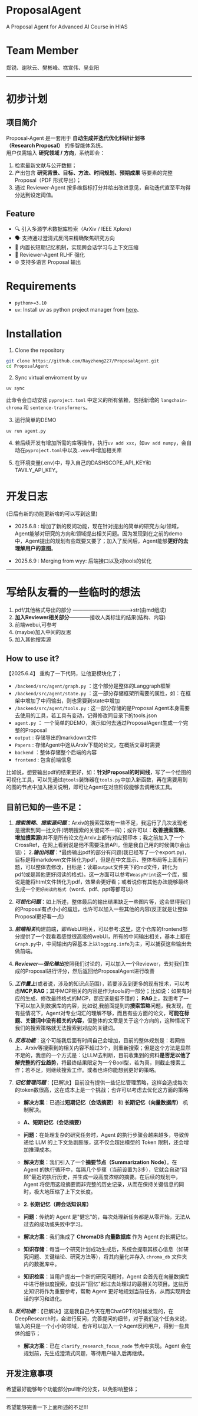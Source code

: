 # ProposalAgent
A Proposal Agent for Advanced AI Course in HIAS
# Team Member
郑锐、谢秋云、樊彬峰、禚宣伟、吴业阳

----
# 初步计划
## 项目简介
Proposal‑Agent 是一套用于 **自动生成并迭代优化科研计划书（Research Proposal）** 的多智能体系统。  
用户仅需输入 **研究领域 / 方向**，系统即会：

1. 检索最新文献与公开数据；
2. 产出包含 **研究背景、目标、方法、时间规划、预期成果** 等要素的完整 Proposal（PDF 形式导出）；
3. 通过 Reviewer‑Agent 按多维指标打分并给出改进意见，自动迭代直至平均得分达到设定阈值。

## Feature
- 🔍 引入多源学术数据库检索（ArXiv / IEEE Xplore）
- 🗣️ 支持通过澄清式反问来精确聚焦研究方向
- 🧠 内置长短期记忆机制，实现跨会话学习与上下文压缩
- 🤖 Reviewer‑Agent RLHF 强化
- 🌐 支持多语言 Proposal 输出


# Requirements
- `python>=3.10`
- `uv`: Install uv as python project manager from [here](https://github.com/astral-sh/uv)、

# Installation
1. Clone the repository
```bash
git clone https://github.com/Rayzheng227/ProposalAgent.git
cd ProposalAgent
```
2. Sync virtual enviroment by uv
```
uv sync
```
此命令会自动安装 `pyproject.toml` 中定义的所有依赖，包括新增的 `langchain-chroma` 和 `sentence-transformers`。

3. 运行简单的DEMO
```
uv run agent.py
```
4. 若后续开发有增加所需的库等操作，执行`uv add xxx`，如`uv add numpy`，会自动在`pyproject.toml`中以及`.venv`中增加相关库

5. 在环境变量(.env)中，导入自己的DASHSCOPE_API_KEY和TAVILY_API_KEY。

# 开发日志
(日后有新的功能更新啥的可以写到这里)



- 2025.6.8 : 增加了新的反问功能，现在针对提出的简单的研究方向/领域，Agent能够对研究的方向和领域提出相关问题。因为发现到在之前的demo中，Agent提出的规划有些既要又要了；加入了反问后，Agent能够**更好的去理解用户的意图**。

- 2025.6.9 : Merging from wyy: 后端接口以及对tools的优化

----

# 写给队友看的一些临时的想法

1. pdf/其他格式导出的部分 ————————————>str(由md组成)
2. **加入Reviewer相关部分**————接收人类标注的结果(结构、内容)
3. 前端webui,可参考
4. (maybe)加入中间的反思
5. 加入其他搜索源

## How to use it?
【2025.6.4】 重构了一下代码，让他更模块化了；
- `/backend/src/agent/graph.py` ：这个部分是整体的Langgraph框架
- `/backend/src/agent/state.py` ：这一部分存储框架所需要的属性，如：在框架中增加了中间输出，则也需要到state中增加
- `/backend/src/agent/tools.py` : 这一部分存储的是Proposal Agent本身需要去使用的工具，若工具有变动，记得修改同目录下的tools.json
- `agent.py` ： 一个简单的DEMO，演示如何去通过ProposalAgent生成一个完整的Proposal
- `output` : 存储导出的markdown文件
- `Papers` : 存储Agent中途从Arxiv下载的论文，在概括文章时需要
- `backend` ：整体存储整个后端的内容
- `frontend` : 包含前端信息


比如说，想要输出pdf的结果更好，如：**针对Proposal的时间线**，写了一个绘图的可视化工具，可以先通过`@tools`装饰器在`tools.py`中加入新函数，再在需要用到的图的节点中加入相关说明，即可让Agent在对应阶段能够去调用该工具。

## 目前已知的一些不足：
1. ***搜索策略、搜索源问题***：Arxiv的搜索策略有一些不足，我运行了几次发现老是搜索到同一批文件(明明搜索的关键词不一样)；或许可以：**改善搜索策略**、**增加搜索源**(并不是所有论文在Arxiv上都有对应预印本；我之前加入了一个CrossRef，在网上看到说是他不需要注册API，但是我自己用的时候偶尔会出错)；
2.***输出问题***：*最终输出pdf的部分有问题(我已经写了一个export.py)，目标是将markdown文件转化为pdf，但是在中文显示、整体布局等上面有问题，可以整体去修改，目标是：读取`output`文件夹下的md文件，转化为pdf(或是其他更好阅读的格式)。这一方面可以参考`WeasyPrint`这一个库，据说是能将html文件转化为pdf，效果会更好看；或者说你有其他办法能够最终生成一个`更好阅读的格式`（word、pdf、ppt等都可以）
3. ***可视化问题***：如上所述，整体最后的输出结果缺乏一些图片等，这会显得我们的Proposal有点小小的尴尬，也许可以加入一些其他的内容(反正就是让整体Proposal更好看一点)
4. ***前端相关***构建前端，即WebUI相关，可以参考:[这里](https://github.com/google-gemini/gemini-fullstack-langgraph-quickstart.git)，这个仓库的frontend部分提供了一个我看着感觉很高级的webUI，所有的中间输出相关，基本上都在`Graph.py`中，中间输出内容基本上以`logging.info`为主，可以捕获这些输出去做前端。
5. ***Reviewer—强化输出***按照我们讨论的，可以加入一个Reviewer，去对我们生成的Proposal进行评分，然后返回给ProposalAgent进行改善
6. ***工作量上***(或者说，涉及的知识点范围），若要涉及到更多的现有技术，可以考虑**MCP**,**RAG**；其中MCP相关的内容是作为tools的一部分；比如说：如果有对应的生成、修改最终格式的MCP，那应该是挺不错的； **RAG**上，我思考了一下可以加入到数据库的内容，比如说,我前面提到的**搜索策略**问题，我发现，在有些情况下，Agent对专业词汇的理解不够，而且有些方面的论文，**可能在标题、关键词中没有相关的内容**，但整体的文章是关于这个方向的，这种情况下我们的搜索策略就无法搜索到对应的关键词。
7. ***反思功能***：这个可能我后面有时间自己会增加，目前的整体规划是：若网络上、Arxiv等搜索到的相关内容不超过3个，则重新搜索；但是这个方法是显然不足的，我想的一个方式是：让LLM去判断，目前收集到的资料**是否足以他了解完整的行业趋势**，将最终结果限定为一个Bool型，若为真，则截止搜索工作；若不足，则继续搜索工作。或者也许你能想到更好的策略。

8. ***记忆管理问题***：【已解决】目前没有提供一些记忆管理策略，这样会造成每次的token数很高，这在成本上是一个挑战；也许可以考虑去优化这方面的策略
   - **解决方案**：已通过**短期记忆（会话摘要）** 和 **长期记忆（向量数据库）** 机制解决。
   - **A、短期记忆（会话摘要）**
   - **问题**：在处理复杂的研究任务时，Agent 的执行步骤会越来越多，导致传递给 LLM 的上下文急剧膨胀，这不仅会超出模型的 Token 限制，还会增加推理成本。 
   - **解决方案**：我们引入了一个**摘要节点（Summarization Node）**。在 Agent 的执行循环中，每隔几个步骤（当前设置为3步），它就会自动"回顾"最近的执行历史，并生成一段高度浓缩的摘要。在后续的规划中，Agent 将使用这段摘要而非完整的历史记录，从而在保持关键信息的同时，极大地压缩了上下文长度。

   - **2. 长期记忆（跨会话知识库）**

   - **问题**：传统的 Agent 是"健忘"的，每次处理新任务都是从零开始，无法从过去的成功或失败中学习。
   - **解决方案**：我们集成了 **ChromaDB 向量数据库** 作为 Agent 的长期记忆。
   - **知识存储**：每当一个研究计划成功生成后，系统会提取其核心信息（如研究问题、关键结论、研究方法等），将其向量化并存入 `chroma_db` 文件夹内的数据库中。
   - **知识检索**：当用户提出一个新的研究问题时，Agent 会首先在向量数据库中进行相似度搜索，查找并"回忆"起过去处理过的最相关的项目。这些历史知识将作为重要参考，帮助 Agent 更好地规划当前任务，从而实现跨会话的学习和进化。


1. ***反问功能***：【已解决】这是我自己今天在用ChatGPT的时候发现的，在DeepResearch时，会进行反问，完善提问的细节，对于我们这个任务来说，输入的只是一个小小的领域，也许可以加入一个Agent反问用户，得到一些具体的细节；
   - **解决方案**：已在 `clarify_research_focus_node` 节点中实现。Agent 会在规划前，先生成澄清式问题，等待用户输入后再继续。

## 开发注意事项

希望最好能够每个功能部分pull新的分支，以免影响整体；


---

希望能够完善一下上面所述的不足!!! 




